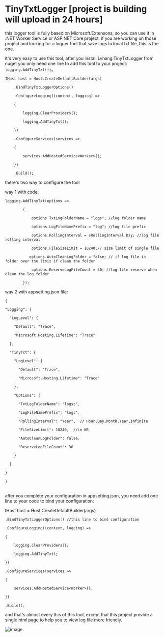 # TinyTxtLogger [project is building will upload in 24 hours]

this logger tool is fully based on Microsoft.Extensons, so you can use it in .NET Worker Service or ASP.NET Core project, if you are working on those project and looking for a logger tool that save logs to local txt file, this is the one.

it's very easy to use this tool, after you install Lvhang.TinyTxtLogger from nuget you only need one line to add this tool to your project: `logging.AddTinyTxt();`。

```
IHost host = Host.CreateDefaultBuilder(args)

    .BindTinyTxtLoggerOptions()

    .ConfigureLogging((context, logging) =>

    {

        logging.ClearProviders();

        logging.AddTinyTxt();

    })

    .ConfigureServices(services =>

    {

        services.AddHostedService<Worker>();

    })

    .Build();
```

there's two way to configure the tool

way 1 with code:

```
logging.AddTinyTxt(options =>

        {

            options.TxtLogFolderName = "logs"; //log folder name

            options.LogFileNamePrefix = "log"; //log file prefix

            options.RollingInterval = eRollingInterval.Day; //log file rolling interval

            options.FileSizeLimit = 10240;// size limit of single file

           options.AutoCleanLogFolder = false; // if log file in folder over the limit if clean the folder

            options.ReserveLogFileCount = 30; //log file reserve when clean the log folder

        });
```   

way 2 with appsetting.json file:

  ```
{

  "Logging": {

    "LogLevel": {

      "Default": "Trace",

      "Microsoft.Hosting.Lifetime": "Trace"

    },

    "TinyTxt": {

      "LogLevel": {

        "Default": "Trace",

        "Microsoft.Hosting.Lifetime": "Trace"

      },

      "Options": {

        "TxtLogFolderName": "logsc",

        "LogFileNamePrefix": "logc",

        "RollingInterval": "Year",  // Hour,Day,Month,Year,Infinite

        "FileSizeLimit": 10240,  //in KB

        "AutoCleanLogFolder": false,

        "ReserveLogFileCount": 30

      }

    }

  }

}
``` 

<br>
after you complete your configuration in appsetting.json, you need add one line to your code to bind your configuration:

IHost host = Host.CreateDefaultBuilder(args)

    .BindTinyTxtLoggerOptions() //this line to bind configuration

    .ConfigureLogging((context, logging) =>

    {

        logging.ClearProviders();

        logging.AddTinyTxt(;

    })

    .ConfigureServices(services =>

    {

        services.AddHostedService<Worker>();

    })

    .Build();


and that's almost every this of this tool, except that this project provide a single html page to help you to view log file more friendly.

![image](https://user-images.githubusercontent.com/936437/163235586-7103cc28-7a7c-4a6c-9b06-d4f83bb0922d.png)



